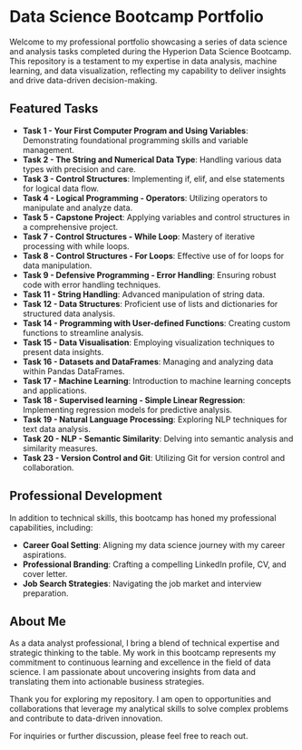 # Data Science Bootcamp Portfolio

Welcome to my professional portfolio showcasing a series of data science and analysis tasks completed during the Hyperion Data Science Bootcamp. This repository is a testament to my expertise in data analysis, machine learning, and data visualization, reflecting my capability to deliver insights and drive data-driven decision-making.

## Featured Tasks

- **Task 1 - Your First Computer Program and Using Variables**: Demonstrating foundational programming skills and variable management.
- **Task 2 - The String and Numerical Data Type**: Handling various data types with precision and care.
- **Task 3 - Control Structures**: Implementing if, elif, and else statements for logical data flow.
- **Task 4 - Logical Programming - Operators**: Utilizing operators to manipulate and analyze data.
- **Task 5 - Capstone Project**: Applying variables and control structures in a comprehensive project.
- **Task 7 - Control Structures - While Loop**: Mastery of iterative processing with while loops.
- **Task 8 - Control Structures - For Loops**: Effective use of for loops for data manipulation.
- **Task 9 - Defensive Programming - Error Handling**: Ensuring robust code with error handling techniques.
- **Task 11 - String Handling**: Advanced manipulation of string data.
- **Task 12 - Data Structures**: Proficient use of lists and dictionaries for structured data analysis.
- **Task 14 - Programming with User-defined Functions**: Creating custom functions to streamline analysis.
- **Task 15 - Data Visualisation**: Employing visualization techniques to present data insights.
- **Task 16 - Datasets and DataFrames**: Managing and analyzing data within Pandas DataFrames.
- **Task 17 - Machine Learning**: Introduction to machine learning concepts and applications.
- **Task 18 - Supervised learning - Simple Linear Regression**: Implementing regression models for predictive analysis.
- **Task 19 - Natural Language Processing**: Exploring NLP techniques for text data analysis.
- **Task 20 - NLP - Semantic Similarity**: Delving into semantic analysis and similarity measures.
- **Task 23 - Version Control and Git**: Utilizing Git for version control and collaboration.

## Professional Development

In addition to technical skills, this bootcamp has honed my professional capabilities, including:

- **Career Goal Setting**: Aligning my data science journey with my career aspirations.
- **Professional Branding**: Crafting a compelling LinkedIn profile, CV, and cover letter.
- **Job Search Strategies**: Navigating the job market and interview preparation.

## About Me

As a data analyst professional, I bring a blend of technical expertise and strategic thinking to the table. My work in this bootcamp represents my commitment to continuous learning and excellence in the field of data science. I am passionate about uncovering insights from data and translating them into actionable business strategies.

Thank you for exploring my repository. I am open to opportunities and collaborations that leverage my analytical skills to solve complex problems and contribute to data-driven innovation.

For inquiries or further discussion, please feel free to reach out.
